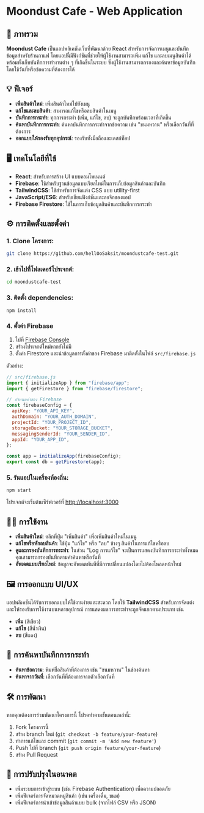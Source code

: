 
# Moondust Cafe - Web Application

## 🚀 **ภาพรวม**

**Moondust Cafe** เป็นแอปพลิเคชันเว็บที่พัฒนาด้วย React สำหรับการจัดการเมนูและบันทึกข้อมูลสำหรับร้านกาแฟ โดยแอปนี้มีฟังก์ชันที่ช่วยให้ผู้ใช้งานสามารถเพิ่ม แก้ไข และลบเมนูสินค้าได้ พร้อมทั้งเก็บบันทึกการทำงานต่าง ๆ ที่เกิดขึ้นในระบบ ซึ่งผู้ใช้งานสามารถกรองและค้นหาข้อมูลบันทึกโดยใช้วันที่หรือข้อความที่ต้องการได้

## 💡 **ฟีเจอร์**

- **เพิ่มสินค้าใหม่**: เพิ่มสินค้าใหม่ไปยังเมนู
- **แก้ไขและลบสินค้า**: สามารถแก้ไขหรือลบสินค้าในเมนู
- **บันทึกการกระทำ**: ทุกการกระทำ (เพิ่ม, แก้ไข, ลบ) จะถูกบันทึกพร้อมเวลาที่เกิดขึ้น
- **ค้นหาบันทึกการกระทำ**: ค้นหาบันทึกการกระทำจากข้อความ เช่น "ขนมหวาน" หรือเลือกวันที่ที่ต้องการ
- **ออกแบบให้รองรับทุกอุปกรณ์**: รองรับทั้งมือถือและเดสก์ท็อป

## 🖥️ **เทคโนโลยีที่ใช้**

- **React**: สำหรับการสร้าง UI แบบคอมโพเนนต์
- **Firebase**: ใช้สำหรับฐานข้อมูลแบบเรียลไทม์ในการเก็บข้อมูลสินค้าและบันทึก
- **TailwindCSS**: ใช้สำหรับการจัดแต่ง CSS แบบ utility-first
- **JavaScript/ES6**: สำหรับเขียนฟังก์ชันและลอจิกของแอป
- **Firebase Firestore**: ใช้ในการเก็บข้อมูลสินค้าและบันทึกการกระทำ

## ⚙️ **การติดตั้งและตั้งค่า**

### 1. Clone โครงการ:

```bash
git clone https://github.com/hellOoSaksit/moondustcafe-test.git
```

### 2. เข้าไปที่โฟลเดอร์โปรเจกต์:

```bash
cd moondustcafe-test
```

### 3. ติดตั้ง dependencies:

```bash
npm install
```

### 4. ตั้งค่า Firebase

1. ไปที่ [Firebase Console](https://console.firebase.google.com/)
2. สร้างโปรเจกต์ใหม่หากยังไม่มี
3. ตั้งค่า Firestore และนำข้อมูลการตั้งค่าของ Firebase มาติดตั้งในไฟล์ `src/firebase.js`

ตัวอย่าง:
```js
// src/firebase.js
import { initializeApp } from "firebase/app";
import { getFirestore } from "firebase/firestore";

// กำหนดค่าของ Firebase
const firebaseConfig = {
  apiKey: "YOUR_API_KEY",
  authDomain: "YOUR_AUTH_DOMAIN",
  projectId: "YOUR_PROJECT_ID",
  storageBucket: "YOUR_STORAGE_BUCKET",
  messagingSenderId: "YOUR_SENDER_ID",
  appId: "YOUR_APP_ID",
};

const app = initializeApp(firebaseConfig);
export const db = getFirestore(app);
```

### 5. รันแอปในเครื่องท้องถิ่น:

```bash
npm start
```

โปรเจกต์จะเริ่มต้นเซิร์ฟเวอร์ที่ [http://localhost:3000](http://localhost:3000)

## 🧑‍💻 **การใช้งาน**

- **เพิ่มสินค้าใหม่**: คลิกที่ปุ่ม "เพิ่มสินค้า" เพื่อเพิ่มสินค้าใหม่ในเมนู
- **แก้ไขหรือหักลบสินค้า**: ใช้ปุ่ม "แก้ไข" หรือ "ลบ" ข้างๆ สินค้าในการแก้ไขหรือลบ
- **ดูและกรองบันทึกการกระทำ**: ในส่วน "Log การแก้ไข" จะเป็นการแสดงบันทึกการกระทำทั้งหมด คุณสามารถกรองบันทึกตามคำค้นหาหรือวันที่
- **อัพเดตแบบเรียลไทม์**: ข้อมูลจะอัพเดตทันทีที่มีการเปลี่ยนแปลงโดยไม่ต้องโหลดหน้าใหม่

## 🖼️ **การออกแบบ UI/UX**

แอปพลิเคชันได้รับการออกแบบให้ใช้งานง่ายและสะดวก โดยใช้ **TailwindCSS** สำหรับการจัดแต่งและให้รองรับการใช้งานบนหลายอุปกรณ์ การแสดงผลการกระทำจะถูกจัดแยกตามประเภท เช่น
- **เพิ่ม** (สีเขียว)
- **แก้ไข** (สีน้ำเงิน)
- **ลบ** (สีแดง)

## 🔎 **การค้นหาบันทึกการกระทำ**

- **ค้นหาข้อความ**: พิมพ์ชื่อสินค้าที่ต้องการ เช่น "ขนมหวาน" ในช่องค้นหา
- **ค้นหาจากวันที่**: เลือกวันที่ที่ต้องการจากตัวเลือกวันที่

## 🛠️ **การพัฒนา**

หากคุณต้องการร่วมพัฒนาโครงการนี้ โปรดทำตามขั้นตอนเหล่านี้:

1. Fork โครงการนี้
2. สร้าง branch ใหม่ (`git checkout -b feature/your-feature`)
3. ทำการแก้ไขและ commit (`git commit -m 'Add new feature'`)
4. Push ไปที่ branch (`git push origin feature/your-feature`)
5. สร้าง Pull Request

## 📝 **การปรับปรุงในอนาคต**

- เพิ่มระบบการเข้าสู่ระบบ (เช่น Firebase Authentication) เพื่อความปลอดภัย
- เพิ่มฟีเจอร์การจัดหมวดหมู่สินค้า (เช่น เครื่องดื่ม, ขนม)
- เพิ่มฟีเจอร์การนำเข้าข้อมูลสินค้าแบบ bulk (จากไฟล์ CSV หรือ JSON)

